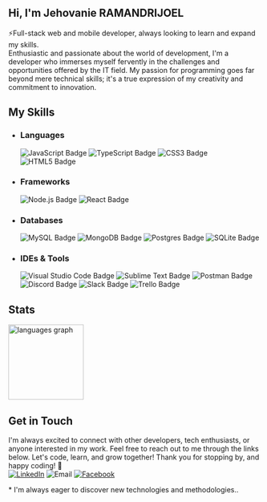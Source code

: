 ## Hi, I'm Jehovanie RAMANDRIJOEL<br> 
⚡Full-stack web and mobile developer, always looking to learn and expand my skills.<br>
Enthusiastic and passionate about the world of development, I'm a developer who immerses myself fervently in the challenges and opportunities offered by the IT field. My passion for programming goes far beyond mere technical skills; it's a true expression of my creativity and commitment to innovation.

## My Skills</b>

-   ### Languages
    ![JavaScript Badge](https://img.shields.io/badge/Javascript*-%23323330.svg?&logo=javascript&logoColor=%23F7DF1E&style=flat)
    ![TypeScript Badge](https://img.shields.io/badge/TypeScript*-3178C6?logo=typescript&logoColor=fff&style=flat)
    ![CSS3 Badge](https://img.shields.io/badge/CSS3*-%231572B6.svg?&logo=css3&logoColor=white&style=flat)
    ![HTML5 Badge](https://img.shields.io/badge/HTML5*-%23E34F26.svg?&logo=html5&logoColor=white&style=flat)

-   ### Frameworks
    ![Node.js Badge](https://img.shields.io/badge/Node.js*-393?logo=nodedotjs&logoColor=fff&style=flat)
    ![React Badge](https://img.shields.io/badge/React*-%2320232a.svg?&logo=react&logoColor=%2361DAFB&style=flat)

-   ### Databases
    ![MySQL Badge](https://img.shields.io/badge/MySQL-%2300f.svg?&logo=mysql&logoColor=white&style=flat)
    ![MongoDB Badge](https://img.shields.io/badge/MongoDB-%234ea94b.svg?&logo=mongodb&logoColor=white&style=flat)
    ![Postgres Badge](https://img.shields.io/badge/Postgres-%23316192.svg?&logo=postgresql&logoColor=white&style=flat)
    ![SQLite Badge](https://img.shields.io/badge/SQLite-%2307405e.svg?&logo=sqlite&logoColor=white&style=flat)

-   ### IDEs & Tools
    ![Visual Studio Code Badge](https://img.shields.io/badge/Visual%20Studio%20Code-007ACC?logo=visualstudiocode&logoColor=fff&style=flat)
    ![Sublime Text Badge](https://img.shields.io/badge/Sublime%20Text-FF9800?logo=sublimetext&logoColor=fff&style=flat)
    ![Postman Badge](https://img.shields.io/badge/Postman-FF6C37?logo=postman&logoColor=fff&style=flat)
    ![Discord Badge](https://img.shields.io/badge/Discord-5865F2?logo=discord&logoColor=fff&style=flat)
    ![Slack Badge](https://img.shields.io/badge/Slack-4A154B?logo=slack&logoColor=fff&style=flat)
    ![Trello Badge](https://img.shields.io/badge/Trello-0052CC?logo=trello&logoColor=fff&style=flat)

## Stats

<div align="left">
  <img src="https://github-readme-stats.vercel.app/api/top-langs?locale=en&hide_title=false&layout=compact&card_width=1200&langs_count=5&theme=dracula&hide_border=false&username=Jehovanie" height="150" alt="languages graph"  />
</div>

## Get in Touch

I'm always excited to connect with other developers, tech enthusiasts, or anyone interested in my work. Feel free to reach out to me through the links below. Let's code, learn, and grow together!
Thank you for stopping by, and happy coding! 🚀 </br>
[![LinkedIn](https://img.shields.io/badge/Jehovanie%20RAMANDRIJOEL-%230077B5.svg?logo=linkedin&logoColor=white)](https://linkedin.com/in/jehovanie)</b>
![Email](https://img.shields.io/badge/jehovanieram@gmail.com-%230077B5.svg?logo=gmail&logoColor=red)</b>
[![Facebook](https://img.shields.io/badge/Jehovanie%20RAMANDRIJOEL-%230077B5.svg?logo=facebook&logoColor=white)](https://linkedin.com/in/jehovanie)</b>

\* I'm always eager to discover new technologies and methodologies..

<!--
**Jehovanie/Jehovanie** is a ✨ _special_ ✨ repository because its `README.md` (this file) appears on your GitHub profile.

Here are some ideas to get you started:
fff
- 🔭 I’m currently working on ...
- 🌱 I’m currently learning ...
- 👯 I’m looking to collaborate on ...
- 🤔 I’m looking for help with ...
- 💬 Ask me about ...
- 📫 How to reach me: ...
- 😄 Pronouns: ...
- ⚡ Fun fact: ...
-->

